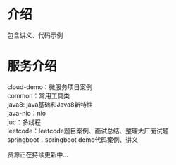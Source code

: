 # 介绍
包含讲义、代码示例 <br>
# 服务介绍
cloud-demo：微服务项目案例<br>
common：常用工具类<br>
java8: java基础和Java8新特性<br>
java-nio：nio<br>
juc：多线程<br>
leetcode：leetcode题目案例、面试总结、整理大厂面试题<br>
springboot：springboot demo代码案例、讲义<br>

资源正在持续更新中...
